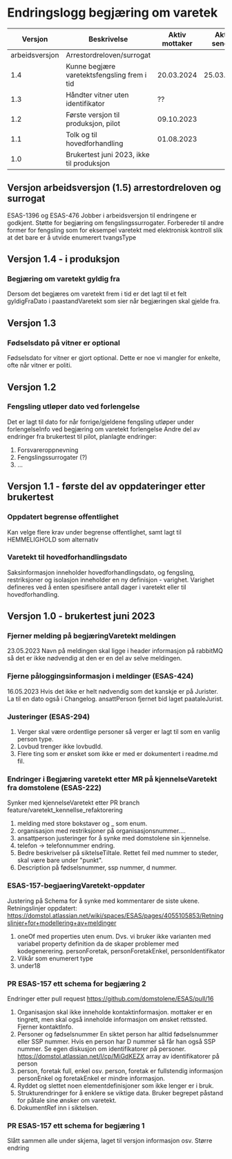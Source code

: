 # Endringslogg begjæring om varetek
| Versjon | Beskrivelse                                 | Aktiv mottaker | Aktiv sender | 
|---------|---------------------------------------------|----------------|--------------|
| arbeidsversjon| Arrestordreloven/surrogat                   |  |
| 1.4     | Kunne begjære varetektsfengsling frem i tid | 20.03.2024     | 25.03.2024   |
| 1.3     | Håndter vitner uten identifikator           | ??             |              |
| 1.2     | Første versjon til produksjon, pilot        | 09.10.2023     |              |
| 1.1     | Tolk og til hovedforhandling                | 01.08.2023     |              |
| 1.0     | Brukertest juni 2023, ikke til produksjon   |                |              |

## Versjon arbeidsversjon (1.5) arrestordreloven og surrogat
ESAS-1396 og ESAS-476
Jobber i arbeidsversjon til endringene er godkjent.
Støtte for begjæring om fengslingssurrogater.
Forbereder til andre former for fengsling som for eksempel varetekt med elektronisk kontroll slik at det bare er å utvide
enumerert tvangsType
## Versjon 1.4 - i produksjon
### Begjæring om varetekt gyldig fra 
Dersom det begjæres om varetekt frem i tid er det lagt til et felt gyldigFraDato i paastandVaretekt som sier når begjæringen skal gjelde fra.
## Versjon 1.3
### Fødselsdato på vitner er optional
Fødselsdato for vitner er gjort optional. Dette er noe vi mangler for enkelte, ofte når vitner er politi. 
## Versjon 1.2
### Fengsling utløper dato ved forlengelse
Det er lagt til dato for når forrige/gjeldene fengsling utløper under forlengelseInfo ved begjæring om varetekt forlengelse
Andre del av endringer fra brukertest til pilot, planlagte endringer:
1. Forsvareroppnevning
2. Fengslingssurrogater (?)
3. ... 
## Versjon 1.1 - første del av oppdateringer etter brukertest

### Oppdatert begrense offentlighet

Kan velge flere krav under begrense offentlighet, samt lagt til HEMMELIGHOLD som alternativ

### Varetekt til hovedforhandlingsdato

Saksinformasjon inneholder hovedforhandlingsdato, og fengsling, restriksjoner og isolasjon inneholder en ny definisjon - varighet. 
Varighet defineres ved å enten spesifisere antall dager i varetekt eller til hovedforhandling.

## Versjon 1.0 - brukertest juni 2023

### Fjerner melding på begjæringVaretekt meldingen
23.05.2023
Navn på meldingen skal ligge i header informasjon på rabbitMQ så det er ikke nødvendig at den er en del av selve meldingen.

### Fjerne påloggingsinformasjon i meldinger (ESAS-424)
16.05.2023
Hvis det ikke er helt nødvendig som det kanskje er på Jurister.
La til en dato også i Changelog.
ansattPerson fjernet bid laget paataleJurist.

### Justeringer (ESAS-294)
1. Verger skal være ordentlige personer så verger er lagt til som en vanlig person type.
2. Lovbud trenger ikke lovbudId.
3. Flere ting som er ønsket som ikke er med er dokumentert i readme.md fil.

### Endringer i Begjæring varetekt etter MR på kjennelseVaretekt fra domstolene (ESAS-222)
Synker med kjennelseVaretekt etter PR branch feature/varetekt_kennellse_refaktorering
1. melding med store bokstaver og _ som enum.
2. organisasjon med restriksjoner på organisasjonsnummer....
3. ansattperson justeringer for å synke med domstolene sin kjennelse.
4. telefon -> telefonnummer endring.
5. Bedre beskrivelser på siktelseTiltale. Rettet feil med nummer to steder, skal være bare under "punkt".
6. Description på fødselsnummer, ssp nummer, d nummer.

### ESAS-157-begjaeringVaretekt-oppdater
Justering på Schema for å synke med kommentarer de siste ukene.
Retningslinjer oppdatert: https://domstol.atlassian.net/wiki/spaces/ESAS/pages/4055105853/Retningslinjer+for+modellering+av+meldinger 
1. oneOf med properties uten enum. Dvs. vi bruker ikke varianten med variabel property definition da de skaper problemer med kodegenerering.
   personForetak, personForetakEnkel, personIdentifikator
2. Vilkår som enumerert type
3. under18

### PR ESAS-157 ett schema for begjæring 2
Endringer etter pull request https://github.com/domstolene/ESAS/pull/16
1. Organisasjon skal ikke inneholde kontaktinformasjon.
   mottaker er en tingrett, men skal også inneholde informasjon om ønsket rettssted.
   Fjerner kontaktInfo.
2. Personer og fødselsnummer
   En siktet person har alltid fødselsnummer eller SSP nummer.
   Hvis en person har D nummer så får han også SSP nummer.
   Se egen diskusjon om identifikatorer på personer.
   https://domstol.atlassian.net/l/cp/MiGdKEZX
   array av identifikatorer på person
3. person, foretak full, enkel osv. 
   person, foretak er fullstendig informasjon
   personEnkel og foretakEnkel er mindre informasjon.
4. Ryddet og slettet noen elementdefinisjoner som ikke lenger er i bruk.
5. Strukturendringer for å enklere se viktige data.
   Bruker begrepet påstand for påtale sine ønsker om varetekt.
5. DokumentRef inn i siktelsen.

### PR ESAS-157 ett schema for begjæring 1
Slått sammen alle under skjema, laget til versjon informasjon osv.
Større endring

